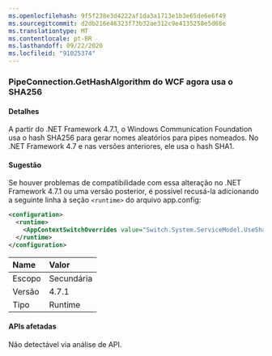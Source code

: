```yaml
---
ms.openlocfilehash: 9f5f238e3d4222af1da3a1713e1b3e65de6e6f49
ms.sourcegitcommit: d2db216e46323f73b32ae312c9e4135258e5d68e
ms.translationtype: MT
ms.contentlocale: pt-BR
ms.lasthandoff: 09/22/2020
ms.locfileid: "91025374"
---
```

### <a name="wcf-pipeconnectiongethashalgorithm-now-uses-sha256"></a>PipeConnection.GetHashAlgorithm do WCF agora usa o SHA256

#### <a name="details"></a>Detalhes

A partir do .NET Framework 4.7.1, o Windows Communication Foundation usa o hash SHA256 para gerar nomes aleatórios para pipes nomeados. No .NET Framework 4.7 e nas versões anteriores, ele usa o hash SHA1.

#### <a name="suggestion"></a>Sugestão

Se houver problemas de compatibilidade com essa alteração no .NET Framework 4.7.1 ou uma versão posterior, é possível recusá-la adicionando a seguinte linha à seção `<runtime>` do arquivo app.config:

```xml
<configuration>
  <runtime>
    <AppContextSwitchOverrides value="Switch.System.ServiceModel.UseSha1InPipeConnectionGetHashAlgorithm=true" />
  </runtime>
</configuration>
```

| Name    | Valor   |
|:--------|:--------|
| Escopo   | Secundária   |
| Versão | 4.7.1   |
| Tipo    | Runtime |

#### <a name="affected-apis"></a>APIs afetadas

Não detectável via análise de API.

<!--

#### Affected APIs

Not detectable via API analysis.

-->
